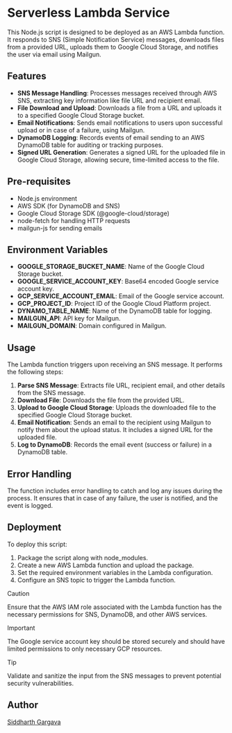 # Serverless Lambda Service

This Node.js script is designed to be deployed as an AWS Lambda function. It responds to SNS (Simple Notification Service) messages, downloads files from a provided URL, uploads them to Google Cloud Storage, and notifies the user via email using Mailgun.

## Features

- **SNS Message Handling**: Processes messages received through AWS SNS, extracting key information like file URL and recipient email.
- **File Download and Upload**: Downloads a file from a URL and uploads it to a specified Google Cloud Storage bucket.
- **Email Notifications**: Sends email notifications to users upon successful upload or in case of a failure, using Mailgun.
- **DynamoDB Logging**: Records events of email sending to an AWS DynamoDB table for auditing or tracking purposes.
- **Signed URL Generation**: Generates a signed URL for the uploaded file in Google Cloud Storage, allowing secure, time-limited access to the file.

## Pre-requisites

- Node.js environment
- AWS SDK (for DynamoDB and SNS)
- Google Cloud Storage SDK (@google-cloud/storage)
- node-fetch for handling HTTP requests
- mailgun-js for sending emails

## Environment Variables

- **GOOGLE_STORAGE_BUCKET_NAME**: Name of the Google Cloud Storage bucket.
- **GOOGLE_SERVICE_ACCOUNT_KEY**: Base64 encoded Google service account key.
- **GCP_SERVICE_ACCOUNT_EMAIL**: Email of the Google service account.
- **GCP_PROJECT_ID**: Project ID of the Google Cloud Platform project.
- **DYNAMO_TABLE_NAME**: Name of the DynamoDB table for logging.
- **MAILGUN_API**: API key for Mailgun.
- **MAILGUN_DOMAIN**: Domain configured in Mailgun.

## Usage

The Lambda function triggers upon receiving an SNS message. It performs the following steps:

1. **Parse SNS Message**: Extracts file URL, recipient email, and other details from the SNS message.
2. **Download File**: Downloads the file from the provided URL.
3. **Upload to Google Cloud Storage**: Uploads the downloaded file to the specified Google Cloud Storage bucket.
4. **Email Notification**: Sends an email to the recipient using Mailgun to notify them about the upload status. It includes a signed URL for the uploaded file.
5. **Log to DynamoDB**: Records the email event (success or failure) in a DynamoDB table.

## Error Handling

The function includes error handling to catch and log any issues during the process. It ensures that in case of any failure, the user is notified, and the event is logged.

## Deployment

To deploy this script:

1. Package the script along with node_modules.
2. Create a new AWS Lambda function and upload the package.
3. Set the required environment variables in the Lambda configuration.
4. Configure an SNS topic to trigger the Lambda function.

> [!CAUTION]
> Ensure that the AWS IAM role associated with the Lambda function has the necessary permissions for SNS, DynamoDB, and other AWS services.

> [!IMPORTANT]
> The Google service account key should be stored securely and should have limited permissions to only necessary GCP resources.

> [!TIP]
> Validate and sanitize the input from the SNS messages to prevent potential security vulnerabilities.

## Author
[Siddharth Gargava](mailto:gargavasiddharth@gmail.com)



